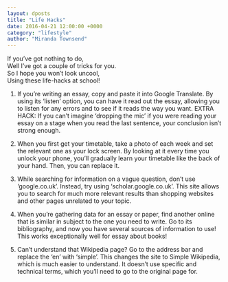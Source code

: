 ```yaml
---
layout: dposts
title: "Life Hacks"
date: 2016-04-21 12:00:00 +0000
category: "lifestyle"
author: "Miranda Townsend"
---
```

If you’ve got nothing to do,<br />
Well I’ve got a couple of tricks for you.<br />
So I hope you won’t look uncool,<br />
Using these life-hacks at school! 


1. If you’re writing an essay, copy and paste it into Google Translate. By using its ‘listen’ option, you can have it read out the essay, allowing you to listen for any errors and to see if it reads the way you want. EXTRA HACK: If you can’t imagine ‘dropping the mic’ if you were reading your essay on a stage when you read the last sentence, your conclusion isn’t strong enough. 

2. When you first get your timetable, take a photo of each week and set the relevant one as your lock screen. By looking at it every time you unlock your phone, you’ll gradually learn your timetable like the back of your hand. Then, you can replace it. 

3. While searching for information on a vague question, don’t use ‘google.co.uk’. Instead, try using ‘scholar.google.co.uk’. This site allows you to search for much more relevant results than shopping websites and other pages unrelated to your topic. 

4. When you’re gathering data for an essay or paper, find another online that is similar in subject to the one you need to write. Go to its bibliography, and now you have several sources of information to use! This works exceptionally well for essay about books! 

5. Can’t understand that Wikipedia page? Go to the address bar and replace the ‘en’ with ‘simple’. This changes the site to Simple Wikipedia, which is much easier to understand. It doesn’t use specific and technical terms, which you’ll need to go to the original page for. 
